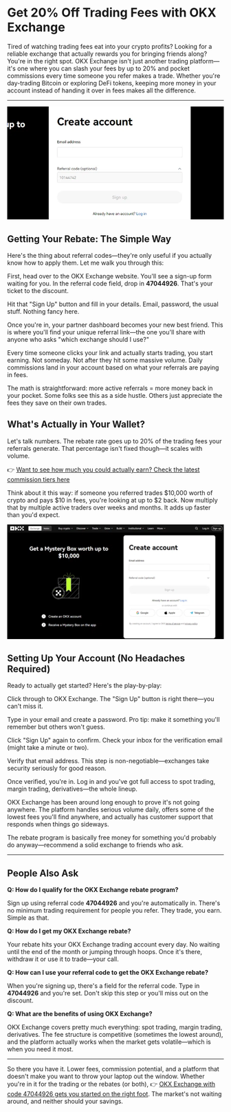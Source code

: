 # Get 20% Off Trading Fees with OKX Exchange

Tired of watching trading fees eat into your crypto profits? Looking for a reliable exchange that actually rewards you for bringing friends along? You're in the right spot. OKX Exchange isn't just another trading platform—it's one where you can slash your fees by up to 20% and pocket commissions every time someone you refer makes a trade. Whether you're day-trading Bitcoin or exploring DeFi tokens, keeping more money in your account instead of handing it over in fees makes all the difference.

---

![OKX Exchange referral code entry screen](image/246306549726.webp)

## Getting Your Rebate: The Simple Way

Here's the thing about referral codes—they're only useful if you actually know how to apply them. Let me walk you through this:

First, head over to the OKX Exchange website. You'll see a sign-up form waiting for you. In the referral code field, drop in **47044926**. That's your ticket to the discount.

Hit that "Sign Up" button and fill in your details. Email, password, the usual stuff. Nothing fancy here.

Once you're in, your partner dashboard becomes your new best friend. This is where you'll find your unique referral link—the one you'll share with anyone who asks "which exchange should I use?"

Every time someone clicks your link and actually starts trading, you start earning. Not someday. Not after they hit some massive volume. Daily commissions land in your account based on what your referrals are paying in fees.

The math is straightforward: more active referrals = more money back in your pocket. Some folks see this as a side hustle. Others just appreciate the fees they save on their own trades.

## What's Actually in Your Wallet?

Let's talk numbers. The rebate rate goes up to 20% of the trading fees your referrals generate. That percentage isn't fixed though—it scales with volume.

👉 [Want to see how much you could actually earn? Check the latest commission tiers here](https://www.okx.com/join/47044926)

Think about it this way: if someone you referred trades $10,000 worth of crypto and pays $10 in fees, you're looking at up to $2 back. Now multiply that by multiple active traders over weeks and months. It adds up faster than you'd expect.

![OKX Exchange sign-up process walkthrough](image/0427659611338.webp)

## Setting Up Your Account (No Headaches Required)

Ready to actually get started? Here's the play-by-play:

Click through to OKX Exchange. The "Sign Up" button is right there—you can't miss it.

Type in your email and create a password. Pro tip: make it something you'll remember but others won't guess.

Click "Sign Up" again to confirm. Check your inbox for the verification email (might take a minute or two).

Verify that email address. This step is non-negotiable—exchanges take security seriously for good reason.

Once verified, you're in. Log in and you've got full access to spot trading, margin trading, derivatives—the whole lineup.

OKX Exchange has been around long enough to prove it's not going anywhere. The platform handles serious volume daily, offers some of the lowest fees you'll find anywhere, and actually has customer support that responds when things go sideways.

The rebate program is basically free money for something you'd probably do anyway—recommend a solid exchange to friends who ask.

---

## People Also Ask

**Q: How do I qualify for the OKX Exchange rebate program?**

Sign up using referral code **47044926** and you're automatically in. There's no minimum trading requirement for people you refer. They trade, you earn. Simple as that.

**Q: How do I get my OKX Exchange rebate?**

Your rebate hits your OKX Exchange trading account every day. No waiting until the end of the month or jumping through hoops. Once it's there, withdraw it or use it to trade—your call.

**Q: How can I use your referral code to get the OKX Exchange rebate?**

When you're signing up, there's a field for the referral code. Type in **47044926** and you're set. Don't skip this step or you'll miss out on the discount.

**Q: What are the benefits of using OKX Exchange?**

OKX Exchange covers pretty much everything: spot trading, margin trading, derivatives. The fee structure is competitive (sometimes the lowest around), and the platform actually works when the market gets volatile—which is when you need it most.

---

So there you have it. Lower fees, commission potential, and a platform that doesn't make you want to throw your laptop out the window. Whether you're in it for the trading or the rebates (or both), 👉 [OKX Exchange with code 47044926 gets you started on the right foot](https://www.okx.com/join/47044926). The market's not waiting around, and neither should your savings.
